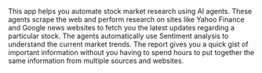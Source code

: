 This app helps you automate stock market research using AI agents.
These agents scrape the web and perform research on sites like Yahoo Finance and Google news websites to fetch you the latest updates regarding a particular stock. The agents automatically use Sentiment analysis 
to understand the current market trends.
The report gives you a quick gist of important information without you having to spend hours to put together the same information from multiple sources and websites.
